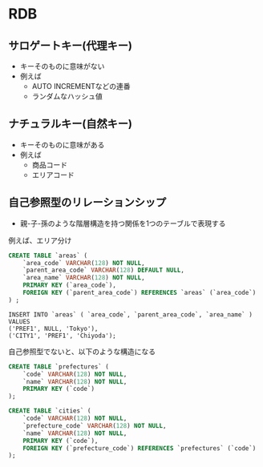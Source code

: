 # RDB

## サロゲートキー(代理キー)

- キーそのものに意味がない
- 例えば
    - AUTO INCREMENTなどの連番
    - ランダムなハッシュ値

## ナチュラルキー(自然キー)

- キーそのものに意味がある
- 例えば
    - 商品コード
    - エリアコード

## 自己参照型のリレーションシップ

- 親-子-孫のような階層構造を持つ関係を1つのテーブルで表現する

例えば、エリア分け

```sql
CREATE TABLE `areas` (
    `area_code` VARCHAR(128) NOT NULL,
    `parent_area_code` VARCHAR(128) DEFAULT NULL,
    `area_name` VARCHAR(128) NOT NULL,
    PRIMARY KEY (`area_code`),
    FOREIGN KEY (`parent_area_code`) REFERENCES `areas` (`area_code`) 
) ;
```

```
INSERT INTO `areas` ( `area_code`, `parent_area_code`, `area_name` ) VALUES
('PREF1', NULL, 'Tokyo'),
('CITY1', 'PREF1', 'Chiyoda');
```

自己参照型でないと、以下のような構造になる

```sql
CREATE TABLE `prefectures` (
    `code` VARCHAR(128) NOT NULL,
    `name` VARCHAR(128) NOT NULL,
    PRIMARY KEY (`code`)
);

CREATE TABLE `cities` (
    `code` VARCHAR(128) NOT NULL,
    `prefecture_code` VARCHAR(128) NOT NULL,
    `name` VARCHAR(128) NOT NULL,
    PRIMARY KEY (`code`),
    FOREIGN KEY (`prefecture_code`) REFERENCES `prefectures` (`code`) 
);
```

